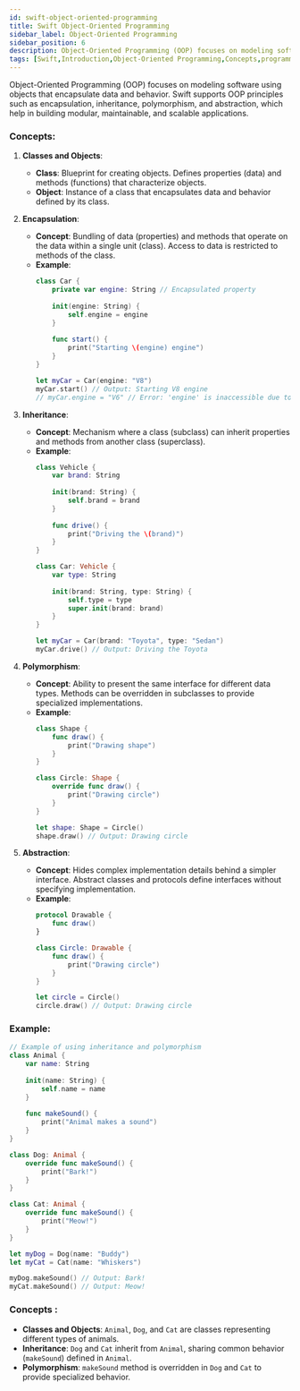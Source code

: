 ```yaml
---
id: swift-object-oriented-programming
title: Swift Object-Oriented Programming
sidebar_label: Object-Oriented Programming
sidebar_position: 6
description: Object-Oriented Programming (OOP) focuses on modeling software using objects that encapsulate data and behavior
tags: [Swift,Introduction,Object-Oriented Programming,Concepts,programming Language]
--- 
```


Object-Oriented Programming (OOP) focuses on modeling software using objects that encapsulate data and behavior. Swift supports OOP principles such as encapsulation, inheritance, polymorphism, and abstraction, which help in building modular, maintainable, and scalable applications.

### Concepts:

1. **Classes and Objects**:
   - **Class**: Blueprint for creating objects. Defines properties (data) and methods (functions) that characterize objects.
   - **Object**: Instance of a class that encapsulates data and behavior defined by its class.

2. **Encapsulation**:
   - **Concept**: Bundling of data (properties) and methods that operate on the data within a single unit (class). Access to data is restricted to methods of the class.
   - **Example**:
     ```swift
     class Car {
         private var engine: String // Encapsulated property
         
         init(engine: String) {
             self.engine = engine
         }
         
         func start() {
             print("Starting \(engine) engine")
         }
     }
     
     let myCar = Car(engine: "V8")
     myCar.start() // Output: Starting V8 engine
     // myCar.engine = "V6" // Error: 'engine' is inaccessible due to 'private' protection level
     ```

3. **Inheritance**:
   - **Concept**: Mechanism where a class (subclass) can inherit properties and methods from another class (superclass).
   - **Example**:
     ```swift
     class Vehicle {
         var brand: String
         
         init(brand: String) {
             self.brand = brand
         }
         
         func drive() {
             print("Driving the \(brand)")
         }
     }
     
     class Car: Vehicle {
         var type: String
         
         init(brand: String, type: String) {
             self.type = type
             super.init(brand: brand)
         }
     }
     
     let myCar = Car(brand: "Toyota", type: "Sedan")
     myCar.drive() // Output: Driving the Toyota
     ```

4. **Polymorphism**:
   - **Concept**: Ability to present the same interface for different data types. Methods can be overridden in subclasses to provide specialized implementations.
   - **Example**:
     ```swift
     class Shape {
         func draw() {
             print("Drawing shape")
         }
     }
     
     class Circle: Shape {
         override func draw() {
             print("Drawing circle")
         }
     }
     
     let shape: Shape = Circle()
     shape.draw() // Output: Drawing circle
     ```

5. **Abstraction**:
   - **Concept**: Hides complex implementation details behind a simpler interface. Abstract classes and protocols define interfaces without specifying implementation.
   - **Example**:
     ```swift
     protocol Drawable {
         func draw()
     }
     
     class Circle: Drawable {
         func draw() {
             print("Drawing circle")
         }
     }
     
     let circle = Circle()
     circle.draw() // Output: Drawing circle
     ```

### Example:

```swift
// Example of using inheritance and polymorphism
class Animal {
    var name: String
    
    init(name: String) {
        self.name = name
    }
    
    func makeSound() {
        print("Animal makes a sound")
    }
}

class Dog: Animal {
    override func makeSound() {
        print("Bark!")
    }
}

class Cat: Animal {
    override func makeSound() {
        print("Meow!")
    }
}

let myDog = Dog(name: "Buddy")
let myCat = Cat(name: "Whiskers")

myDog.makeSound() // Output: Bark!
myCat.makeSound() // Output: Meow!
```

### Concepts :

- **Classes and Objects**: `Animal`, `Dog`, and `Cat` are classes representing different types of animals.
- **Inheritance**: `Dog` and `Cat` inherit from `Animal`, sharing common behavior (`makeSound`) defined in `Animal`.
- **Polymorphism**: `makeSound` method is overridden in `Dog` and `Cat` to provide specialized behavior. 